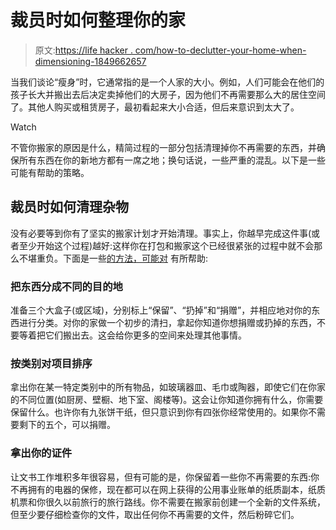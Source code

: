 # 裁员时如何整理你的家

> 原文:[https://life hacker . com/how-to-declutter-your-home-when-dimensioning-1849662657](https://lifehacker.com/how-to-declutter-your-home-when-downsizing-1849662657)

当我们谈论“瘦身”时，它通常指的是一个人家的大小。例如，人们可能会在他们的孩子长大并搬出去后决定卖掉他们的大房子，因为他们不再需要那么大的居住空间了。其他人购买或租赁房子，最初看起来大小合适，但后来意识到太大了。

Watch

不管你搬家的原因是什么，精简过程的一部分包括清理掉你不再需要的东西，并确保所有东西在你的新地方都有一席之地；换句话说，一些严重的混乱。以下是一些可能有帮助的策略。

## 裁员时如何清理杂物

没有必要等到你有了坚实的搬家计划才开始清理。事实上，你越早完成这件事(或者至少开始这个过程)越好:这样你在打包和搬家这个已经很紧张的过程中就不会那么不堪重负。下面是一些[的方法，可能对](https://www.homesandgardens.com/life-design/decluttering-habits-to-steal-from-professional-organizers-for-downsizing) 有所帮助:

### 把东西分成不同的目的地

准备三个大盒子(或区域)，分别标上“保留”、“扔掉”和“捐赠”，并相应地对你的东西进行分类。对你的家做一个初步的清扫，拿起你知道你想捐赠或扔掉的东西，不要等着把它们搬出去。这会给你更多的空间来处理其他事情。

### 按类别对项目排序

拿出你在某一特定类别中的所有物品，如玻璃器皿、毛巾或陶器，即使它们在你家的不同位置(如厨房、壁橱、地下室、阁楼等)。这会让你知道你拥有什么，你需要保留什么。也许你有九张饼干纸，但只意识到你有四张你经常使用的。如果你不需要剩下的五个，可以捐赠。

### 拿出你的证件

让文书工作堆积多年很容易，但有可能的是，你保留着一些你不再需要的东西:你不再拥有的电器的保修，现在都可以在网上获得的公用事业账单的纸质副本，纸质机票和你很久以前旅行的旅行路线。你不需要在搬家前创建一个全新的文件系统，但至少要仔细检查你的文件，取出任何你不再需要的文件，然后粉碎它们。